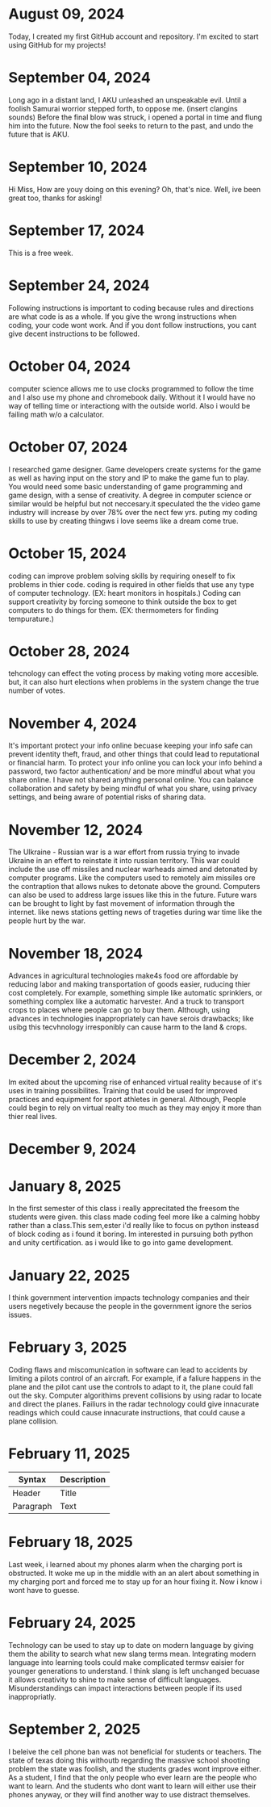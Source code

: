 # August 09, 2024

Today, I created my first GitHub account and repository. I'm excited to start using GitHub for my projects!

# September 04, 2024
Long ago in a distant land, I AKU unleashed an unspeakable evil. Until a foolish Samurai worrior stepped forth, to oppose me. (insert clangins sounds) Before the final blow was struck, i opened a portal in time and flung him into the future. Now the fool seeks to return to the past, and undo the future that is AKU.

# September 10, 2024
Hi Miss, How are youy doing on this evening? Oh, that's nice. Well, ive been great too, thanks for asking!

# September 17, 2024
This is a free week.

# September 24, 2024
Following instructions is important to coding because rules and directions are what code is as a whole. If you give the wrong instructions when coding, your code wont work. And if you dont follow instructions, you cant give decent instructions to be followed. 

# October 04, 2024
computer science allows me to use clocks programmed to follow the time and I also use my phone and chromebook daily. Without it I would have no way of telling time or interactiong with the outside world. Also i would be failing math w/o a calculator.

# October 07, 2024
I researched game designer. Game developers create systems for the game as well as having input on the story and IP to make the game fun to play. You would need some basic understanding of game programming and game design, with a sense of creativity. A degree in computer science or similar would be helpful but not neccesary.it speculated the the video game industry will increase by over 78% over the nect few yrs. puting my coding skills to use by creating thingws i love seems like a dream come true.

# October 15, 2024
coding can improve problem solving skills by requiring oneself to fix problems in thier code. coding is required in other fields that use any type of computer technology. (EX: heart monitors in hospitals.) Coding can support creativity by forcing someone to think outside the box to get computers to do things for them. (EX: thermometers for finding tempurature.) 

# October 28, 2024
tehcnology can effect the voting process by making voting more accesible. but, it can also hurt elections when problems in the system change the true number of votes.

# November 4, 2024
It's important protect your info online becuase keeping your info safe can prevent identity theft, fraud, and other things that could lead to reputational or financial harm. To protect your info online you can lock your info behind a password, two factor authentication/ and be more mindful about what you share online. I have not shared anything personal online. You can balance collaboration and safety by being mindful of what you share, using privacy settings, and being aware of potential risks of sharing data.

# November 12, 2024
The Ulkraine - Russian war is a war effort from russia trying to invade Ukraine in an effert to reinstate it into russian territory. This war could include the use off missiles and nuclear warheads aimed and detonated by computer programs. Like the computers used to remotely aim missiles ore the contraption that allows nukes to detonate above the ground.
 Computers can also be used to address large issues like this in the future. Future wars can be brought to light by fast movement of information through the internet. like news stations getting news of trageties during war time like the people hurt by the war.

# November 18, 2024
 Advances in agricultural technologies make4s food ore affordable by reducing labor and making transportation of goods easier, ruducing thier cost completely. For example, something simple like automatic sprinklers, or something complex like a automatic harvester. And a truck to transport crops to places where people can go to buy them. Although, using advances in technologies inappropriately can have serois drawbacks; like usibg this tecvhnology irresponibly can cause harm to the land & crops.

# December 2, 2024
 Im exited about the upcoming rise of enhanced virtual reality because of it's uses in training possibilites. Training that could be used for improved practices and equipment for sport athletes in general. Although, People could begin to rely on virtual realty too much as they may enjoy it more than thier real lives.

# December 9, 2024

# January 8, 2025
 In the first semester of this class i really apprecitated the freesom the students were given. this class made coding feel more like a calming hobby rather than a class.This sem,ester i'd really like to focus on python insteasd of block coding as i found it boring. Im interested in pursuing both python and unity certification. as i would like to go into game development.

# January 22, 2025
 I think government intervention impacts technology companies and their users negetively because the people in the government ignore the serios issues.

# February 3, 2025
  Coding flaws and miscomunication in software can lead to accidents by limiting a pilots control of an aircraft. 
 For example, if a faliure happens in the plane and the pilot cant use the controls to adapt to it, the plane could fall out the sky.
  Computer algorithims prevent collisions by using radar to locate and direct the planes. Failiurs in the radar technology could give innacurate readings 
 which could cause innacurate instructions, that could cause a plane collision.

# February 11, 2025
| Syntax      | Description |
| ----------- | ----------- |
| Header      | Title       |
| Paragraph   | Text        |

# February 18, 2025
 Last week, i learned about my phones alarm when the charging port is obstructed. It woke me up in the middle with an an alert about something in my charging port and forced me to stay up for an hour fixing it. Now i know i wont have to guesse.

# February 24, 2025
 Technology can be used to stay up to date on modern language by giving them the ability to search what new slang terms mean. Integrating modern language into learning tools could make complicated termsv eaisier for younger generations to understand. I think slang is left unchanged becuase it allows creativity to shine to make sense of difficult languages. Misunderstandings can impact interactions between people if its used inappropriatly.

# September 2, 2025
 I beleive the cell phone ban was not beneficial for students or teachers. The state of texas doing this withoutb regarding the massive school shooting problem the state was foolish, and the students grades wont improve either. As a student, I find that the only people who ever learn are the people who want to learn. And the students who dont want to learn will either use their phones anyway, or they will find another way to use distract themselves.
